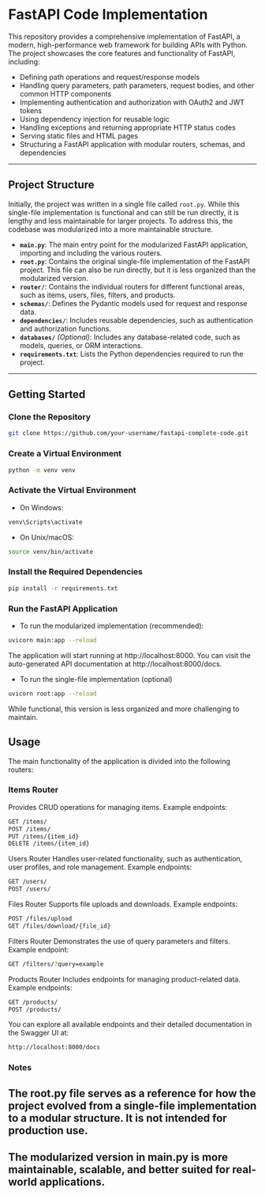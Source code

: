 # FastAPI Code Implementation

This repository provides a comprehensive implementation of FastAPI, a modern, high-performance web framework for building APIs with Python. The project showcases the core features and functionality of FastAPI, including:

- Defining path operations and request/response models
- Handling query parameters, path parameters, request bodies, and other common HTTP components
- Implementing authentication and authorization with OAuth2 and JWT tokens
- Using dependency injection for reusable logic
- Handling exceptions and returning appropriate HTTP status codes
- Serving static files and HTML pages
- Structuring a FastAPI application with modular routers, schemas, and dependencies

---

## Project Structure

Initially, the project was written in a single file called `root.py`. While this single-file implementation is functional and can still be run directly, it is lengthy and less maintainable for larger projects. To address this, the codebase was modularized into a more maintainable structure.

- **`main.py`**: The main entry point for the modularized FastAPI application, importing and including the various routers.
- **`root.py`**: Contains the original single-file implementation of the FastAPI project. This file can also be run directly, but it is less organized than the modularized version.
- **`router/`**: Contains the individual routers for different functional areas, such as items, users, files, filters, and products.
- **`schemas/`**: Defines the Pydantic models used for request and response data.
- **`dependencies/`**: Includes reusable dependencies, such as authentication and authorization functions.
- **`databases/`** *(Optional)*: Includes any database-related code, such as models, queries, or ORM interactions.
- **`requirements.txt`**: Lists the Python dependencies required to run the project.

---

## Getting Started

### Clone the Repository

```bash
git clone https://github.com/your-username/fastapi-complete-code.git

```
### Create a Virtual Environment

```bash
python -m venv venv
```

### Activate the Virtual Environment
- On Windows:

```bash
venv\Scripts\activate

```
- On Unix/macOS:

```bash
source venv/bin/activate
```

### Install the Required Dependencies

```bash
pip install -r requirements.txt
```
### Run the FastAPI Application
- To run the modularized implementation (recommended):

```bash
uvicorn main:app --reload

```
The application will start running at http://localhost:8000. You can visit the auto-generated API documentation at http://localhost:8000/docs.

- To run the single-file implementation (optional)
```bash
uvicorn root:app --reload
```
While functional, this version is less organized and more challenging to maintain.

## Usage

The main functionality of the application is divided into the following routers:

### Items Router

Provides CRUD operations for managing items. Example endpoints:

```bash
GET /items/
POST /items/
PUT /items/{item_id}
DELETE /items/{item_id}
```
Users Router
Handles user-related functionality, such as authentication, user profiles, and role management. Example endpoints:

```bash
GET /users/
POST /users/
```
Files Router
Supports file uploads and downloads. Example endpoints:

```bash
POST /files/upload
GET /files/download/{file_id}
```

Filters Router
Demonstrates the use of query parameters and filters. Example endpoint:
```bash
GET /filters/?query=example
```
Products Router
Includes endpoints for managing product-related data. Example endpoints:

```bash
GET /products/
POST /products/
```
You can explore all available endpoints and their detailed documentation in the Swagger UI at:
```bash
http://localhost:8000/docs
```
### Notes
## The root.py file serves as a reference for how the project evolved from a single-file implementation to a modular structure. It is not intended for production use.

## The modularized version in main.py is more maintainable, scalable, and better suited for real-world applications.


